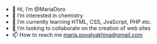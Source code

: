 - 👋 Hi, I’m @MariaDoro
- 👀 I’m interested in chemistry
- 🌱 I’m currently learning HTML, CSS, JvaScript, PHP etc.
- 💞️ I’m looking to collaborate on the creation of web sites 
- 📫 How to reach me maria.povalyakhina@gmail.com

<!---
MariaDoro/MariaDoro is a ✨ special ✨ repository because its `README.md` (this file) appears on your GitHub profile.
You can click the Preview link to take a look at your changes.
--->
